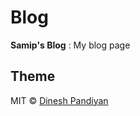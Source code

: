 # Blog

**Samip's Blog** : My blog page

## Theme

MIT © [Dinesh Pandiyan](https://github.com/flexdinesh)
